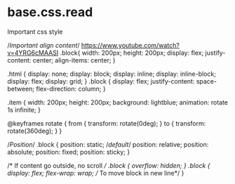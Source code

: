# base.css.read
Important css style


/*Important align content*/  https://www.youtube.com/watch?v=4YRG6cMAASI
.block{
  width: 200px;
  height: 200px;
  display: flex;
  justify-content: center;
  align-items: center;
}

.html {
  display: none;
  display: block;
  display: inline;
  display: inline-block;
  display: flex;
  display: grid;
}
.block {
  display: flex;
  justify-content: space-between;
  flex-direction: column;
}

.item {
  width: 200px;
  height: 200px;
  background: lightblue;
  animation: rotate 1s infinite;
}

@keyframes rotate {
  from {
    transform: rotate(0deg);
  }
  to {
    transform: rotate(360deg);
  }
}

/*Position*/
.block {
  position: static; /*default*/
  position: relative;
  position: absolute;
  position: fixed;
  position: sticky;
}

/* If content go outside, no scroll */
.block {
  overflow: hidden;
}
.block {
  display: flex;
  flex-wrap: wrap; /* To move block in new line*/
}

